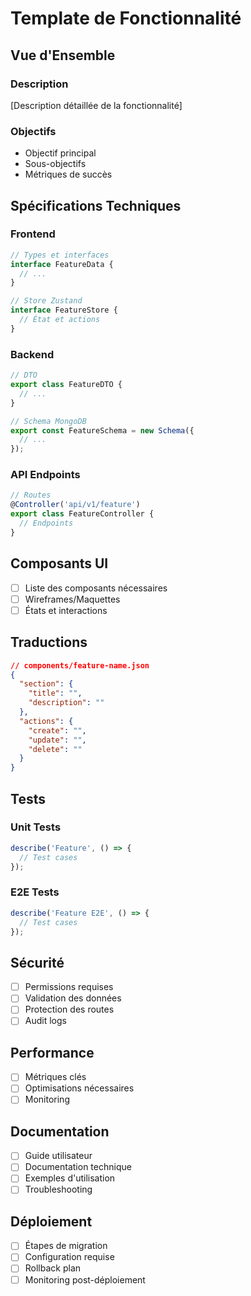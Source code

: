 # Template de Fonctionnalité

## Vue d'Ensemble
### Description
[Description détaillée de la fonctionnalité]

### Objectifs
- Objectif principal
- Sous-objectifs
- Métriques de succès

## Spécifications Techniques

### Frontend
```typescript
// Types et interfaces
interface FeatureData {
  // ...
}

// Store Zustand
interface FeatureStore {
  // État et actions
}
```

### Backend
```typescript
// DTO
export class FeatureDTO {
  // ...
}

// Schema MongoDB
export const FeatureSchema = new Schema({
  // ...
});
```

### API Endpoints
```typescript
// Routes
@Controller('api/v1/feature')
export class FeatureController {
  // Endpoints
}
```

## Composants UI
- [ ] Liste des composants nécessaires
- [ ] Wireframes/Maquettes
- [ ] États et interactions

## Traductions
```json
// components/feature-name.json
{
  "section": {
    "title": "",
    "description": ""
  },
  "actions": {
    "create": "",
    "update": "",
    "delete": ""
  }
}
```

## Tests

### Unit Tests
```typescript
describe('Feature', () => {
  // Test cases
});
```

### E2E Tests
```typescript
describe('Feature E2E', () => {
  // Test cases
});
```

## Sécurité
- [ ] Permissions requises
- [ ] Validation des données
- [ ] Protection des routes
- [ ] Audit logs

## Performance
- [ ] Métriques clés
- [ ] Optimisations nécessaires
- [ ] Monitoring

## Documentation
- [ ] Guide utilisateur
- [ ] Documentation technique
- [ ] Exemples d'utilisation
- [ ] Troubleshooting

## Déploiement
- [ ] Étapes de migration
- [ ] Configuration requise
- [ ] Rollback plan
- [ ] Monitoring post-déploiement
